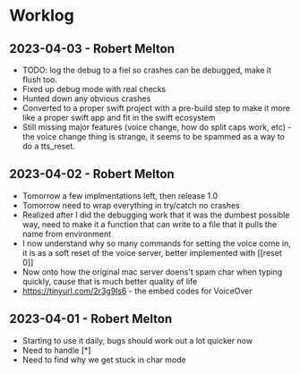 Worklog
=======
2023-04-03 - Robert Melton
--------------------------
 - TODO: log the debug to a fiel so crashes can be debugged, make it 
   flush too.
 - Fixed up debug mode with real checks
 - Hunted down any obvious crashes 
 - Converted to a proper swift project with a pre-build step to make
   it more like a proper swift app and fit in the swift ecosystem
 - Still missing major features (voice change, how do split caps 
   work, etc) - the voice change thing is strange, it seems to be 
   spammed as a way to do a tts_reset.

2023-04-02 - Robert Melton
--------------------------
 - Tomorrow a few implmentations left, then release 1.0
 - Tomorrow need to wrap everything in try/catch no crashes
 - Realized after I did the debugging work that it was the dumbest 
   possible way, need to make it a function that can write to a file 
   that it pulls the name from environment
 - I now understand why so many commands for setting the voice come 
   in, it is as a soft reset of the voice server, better implemented
   with [[reset 0]] 
 - Now onto how the original mac server doens't spam char when typing
   quickly, cause that is much better quality of life
 - https://tinyurl.com/2r3g9ls6 - the embed codes for VoiceOver

2023-04-01 - Robert Melton
--------------------------
 - Starting to use it daily, bugs should work out a lot quicker now
 - Need to handle [*]
 - Need to find why we get stuck in char mode 
